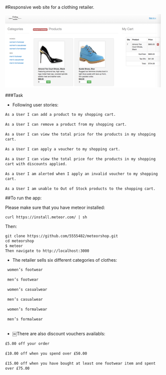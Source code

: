 #Responsive web site for a clothing retailer.

![Picture 1](public/jj.jpeg)

###Task

* Following user stories:

```
As a User I can add a product to my shopping cart.

As a User I can remove a product from my shopping cart.

As a User I can view the total price for the products in my shopping cart.

As a User I can apply a voucher to my shopping cart.

As a User I can view the total price for the products in my shopping cart with discounts applied.

As a User I am alerted when I apply an invalid voucher to my shopping cart.

As a User I am unable to Out of Stock products to the shopping cart.

```

##To run the app:

Please make sure that you have meteor installed: 
```
curl https://install.meteor.com/ | sh 
```

Then:
```
git clone https://github.com/5555482/meteorshop.git
cd meteorshop
$ meteor
Then navigate to http://localhost:3000
```
* The retailer sells six different categories of clothes:
```
 women’s footwear
 
 men’s footwear
 
 women’s casualwear
 
 men’s casualwear
 
 women’s formalwear 
 
 men’s formalwear
 
```

* ￼There are also discount vouchers availabls:
```
£5.00 off your order

£10.00 off when you spend over £50.00

£15.00 off when you have bought at least one footwear item and spent over £75.00
```


